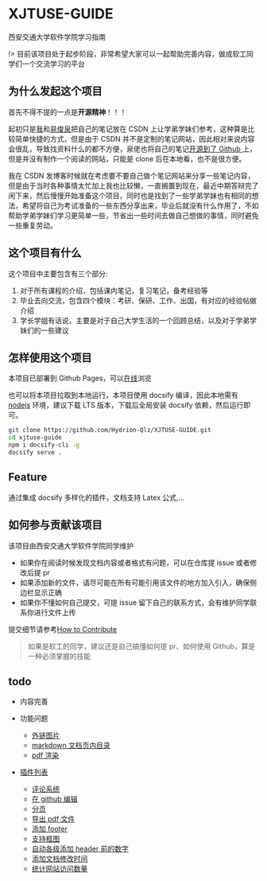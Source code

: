 # XJTUSE-GUIDE

西安交通大学软件学院学习指南

!> 目前该项目处于起步阶段，非常希望大家可以一起帮助完善内容，做成软工同学们一个交流学习的平台

## 为什么发起这个项目

首先不得不提的一点是**开源精神**！！！

起初只是[我](https://blog.csdn.net/qq_46311811)和[易俊泉](https://blog.csdn.net/weixin_47692652)把自己的笔记放在 CSDN 上让学弟学妹们参考，这种算是比较简单快捷的方式，但是由于 CSDN 并不是定制的笔记网站，因此相对来说内容会很乱，导致找资料什么的都不方便，泉佬也将自己的笔记[开源到了 Github ](https://github.com/yijunquan-afk/XJTUSE-NOTES)上，但是并没有制作一个阅读的网站，只能是 clone 后在本地看，也不是很方便。

我在 CSDN 发博客时候就在考虑要不要自己做个笔记网站来分享一些笔记内容，但是由于当时各种事情太忙加上我也比较懒，一直搁置到现在，最近中期答辩完了闲下来，然后慢慢开始准备这个项目，同时也是找到了一些学弟学妹也有相同的想法，希望将自己为考试准备的一些东西分享出来，毕业后就没有什么作用了，不如帮助学弟学妹们学习更简单一些，节省出一些时间去做自己想做的事情，同时避免一些重复劳动。

## 这个项目有什么

这个项目中主要包含有三个部分:

1. 对于所有课程的介绍，包括课内笔记，复习笔记，备考经验等
2. 毕业去向交流，包含四个模块：考研、保研、工作、出国，有对应的经验帖做介绍
3. 学长学姐有话说，主要是对于自己大学生活的一个回顾总结，以及对于学弟学妹们的一些建议

## 怎样使用这个项目

本项目已部署到 Github Pages，可以[在线](https://hydrion-qlz.github.io/XJTUSE-GUIDE/)浏览

也可以将本项目拉取到本地运行，本项目使用 docsify 编译，因此本地需有 [nodejs](https://nodejs.org/en) 环境，建议下载 LTS 版本，下载后全局安装 docsify 依赖，然后运行即可。

```bash
git clone https://github.com/Hydrion-Qlz/XJTUSE-GUIDE.git
cd xjtuse-guide
npm i docsify-cli -g
docsify serve .
```

## Feature

通过集成 docsify 多样化的插件，文档支持 Latex 公式,...

## 如何参与贡献该项目

该项目由西安交通大学软件学院同学维护

-   如果你在阅读时候发现文档内容或者格式有问题，可以在仓库提 issue 或者修改后提 pr
-   如果添加新的文件，请尽可能在所有可能引用该文件的地方加入引入，确保侧边栏显示正确
-   如果你不懂如何自己提交，可提 issue 留下自己的联系方式，会有维护同学联系你进行文件上传

提交细节请参考[How to Contribute](docs/综述/How-to-Contribute.md)

> 如果是软工的同学，建议还是自己搞懂如何提 pr、如何使用 Github，算是一种必须掌握的技能

## todo

-   内容完善
-   功能问题

    -   [外链图片](https://docsify.js.org/#/zh-cn/configuration?id=crossoriginlinks)
    -   [markdown 文档页内目录](https://github.com/mrpotatoes/docsify-toc)
    -   [pdf 渲染](https://github.com/lazypanda10117/docsify-pdf-embed)

-   [插件列表](https://docsify.js.org/#/awesome?id=plugins)
    -   [评论系统](https://docsify.js.org/#/zh-cn/plugins?id=disqus)
    -   [在 github 编辑](https://docsify.js.org/#/zh-cn/plugins?id=%e5%9c%a8-github-%e4%b8%8a%e7%bc%96%e8%be%91)
    -   [分页](https://docsify.js.org/#/zh-cn/plugins?id=pagination)
    -   [导出 pdf 文件](https://github.com/meff34/docsify-to-pdf-converter)
    -   [添加 footer](https://github.com/alertbox/docsify-footer)
    -   [支持框图](https://github.com/Leward/mermaid-docsify)
    -   [自动各级添加 header 前的数字](https://github.com/markbattistella/docsify-autoHeaders)
    -   [添加文档修改时间](https://github.com/alertbox/docsify-footer)
    -   [统计网站访问数量](https://github.com/mg0324/docsify-busuanzi)
